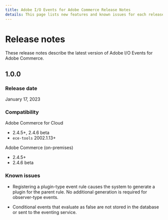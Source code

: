 ```yaml
---
title: Adobe I/O Events for Adobe Commerce Release Notes
details: This page lists new features and known issues for each release of Adobe I/O Events for Adobe Commerce.
---
```


# Release notes

These release notes describe the latest version of Adobe I/O Events for Adobe Commerce.

## 1.0.0

### Release date

January 17, 2023

### Compatibility

Adobe Commerce for Cloud

*  2.4.5+, 2.4.6 beta
*  `ece-tools` 2002.1.13+

Adobe Commerce (on-premises)

*  2.4.5+
*  2.4.6 beta

### Known issues

*  Registering a plugin-type event rule causes the system to generate a plugin for the parent rule. No additional generation is required for observer-type events.

*  Conditional events that evaluate as false are not stored in the database or sent to the eventing service.
